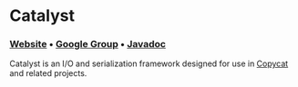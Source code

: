 # Catalyst

### [Website][Website] • [Google Group][Google group] • [Javadoc][Javadoc]

Catalyst is an I/O and serialization framework designed for use in [Copycat](http://github.com/kuujo/copycat)
and related projects.

[Website]: http://kuujo.github.io/copycat/user-manual/io-serialization/
[Google group]: https://groups.google.com/forum/#!forum/copycat
[Javadoc]: http://kuujo.github.io/catalyst/api/1.0.0/
